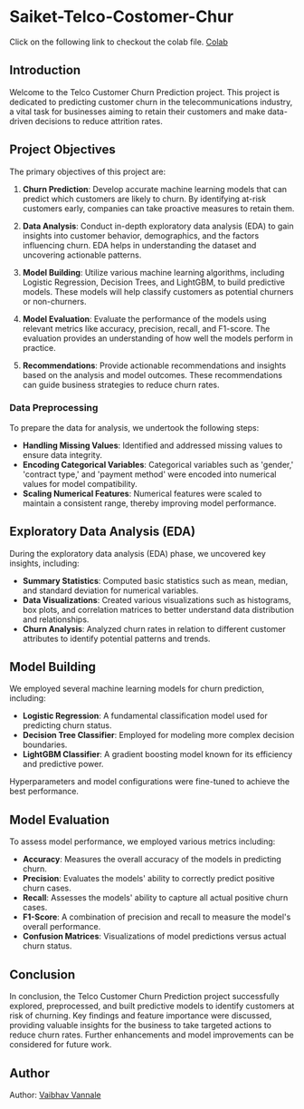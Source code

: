 # Saiket-Telco-Costomer-Chur
Click on the following link to checkout the colab file.
[Colab](https://colab.research.google.com/drive/1TnGnyp7U3lqTJBEVk-s1gHZwNVzmuXhi#scrollTo=RKgC8IYIeL93)

## Introduction

Welcome to the Telco Customer Churn Prediction project. This project is dedicated to predicting customer churn in the telecommunications industry, a vital task for businesses aiming to retain their customers and make data-driven decisions to reduce attrition rates.


## Project Objectives

The primary objectives of this project are:

1. **Churn Prediction**: Develop accurate machine learning models that can predict which customers are likely to churn. By identifying at-risk customers early, companies can take proactive measures to retain them.

2. **Data Analysis**: Conduct in-depth exploratory data analysis (EDA) to gain insights into customer behavior, demographics, and the factors influencing churn. EDA helps in understanding the dataset and uncovering actionable patterns.

3. **Model Building**: Utilize various machine learning algorithms, including Logistic Regression, Decision Trees, and LightGBM, to build predictive models. These models will help classify customers as potential churners or non-churners.

4. **Model Evaluation**: Evaluate the performance of the models using relevant metrics like accuracy, precision, recall, and F1-score. The evaluation provides an understanding of how well the models perform in practice.

5. **Recommendations**: Provide actionable recommendations and insights based on the analysis and model outcomes. These recommendations can guide business strategies to reduce churn rates.
### Data Preprocessing

To prepare the data for analysis, we undertook the following steps:

- **Handling Missing Values**: Identified and addressed missing values to ensure data integrity.
- **Encoding Categorical Variables**: Categorical variables such as 'gender,' 'contract type,' and 'payment method' were encoded into numerical values for model compatibility.
- **Scaling Numerical Features**: Numerical features were scaled to maintain a consistent range, thereby improving model performance.

## Exploratory Data Analysis (EDA)

During the exploratory data analysis (EDA) phase, we uncovered key insights, including:

- **Summary Statistics**: Computed basic statistics such as mean, median, and standard deviation for numerical variables.
- **Data Visualizations**: Created various visualizations such as histograms, box plots, and correlation matrices to better understand data distribution and relationships.
- **Churn Analysis**: Analyzed churn rates in relation to different customer attributes to identify potential patterns and trends.

## Model Building

We employed several machine learning models for churn prediction, including:

- **Logistic Regression**: A fundamental classification model used for predicting churn status.
- **Decision Tree Classifier**: Employed for modeling more complex decision boundaries.
- **LightGBM Classifier**: A gradient boosting model known for its efficiency and predictive power.

Hyperparameters and model configurations were fine-tuned to achieve the best performance.

## Model Evaluation

To assess model performance, we employed various metrics including:

- **Accuracy**: Measures the overall accuracy of the models in predicting churn.
- **Precision**: Evaluates the models' ability to correctly predict positive churn cases.
- **Recall**: Assesses the models' ability to capture all actual positive churn cases.
- **F1-Score**: A combination of precision and recall to measure the model's overall performance.
- **Confusion Matrices**: Visualizations of model predictions versus actual churn status.

## Conclusion

In conclusion, the Telco Customer Churn Prediction project successfully explored, preprocessed, and built predictive models to identify customers at risk of churning. Key findings and feature importance were discussed, providing valuable insights for the business to take targeted actions to reduce churn rates. Further enhancements and model improvements can be considered for future work.


## Author

Author: [Vaibhav Vannale](www.linkedin.com/in/vaibhav-vannale-2a051b28a)
